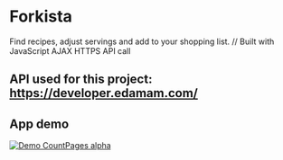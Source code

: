 # Forkista
Find recipes, adjust servings and add to your shopping list. // Built with JavaScript AJAX HTTPS API call

## API used for this project: https://developer.edamam.com/

## App demo

[![Demo CountPages alpha](https://j.gifs.com/810jkg.gif)](https://www.youtube.com/watch?v=he6nbLaoNs0)


